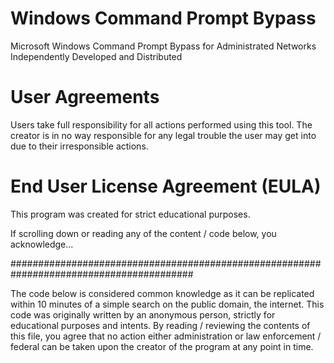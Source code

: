 # Windows Command Prompt Bypass
Microsoft Windows Command Prompt Bypass for Administrated Networks
Independently Developed and Distributed

# User Agreements
Users take full responsibility for all actions performed using this tool.
The creator is in no way responsible for any legal trouble the user may get into due to their irresponsible actions.

# End User License Agreement (EULA)
This program was created for strict educational purposes.

If scrolling down or reading any of the content / code below, you acknowledge...

#########################################################################################

The code below is considered common knowledge as it can be replicated within 10
minutes of a simple search on the public domain, the internet. This code was
originally written by an anonymous person, strictly for educational purposes and
intents. By reading / reviewing the contents of this file, you agree that no action
either administration or law enforcement / federal can be taken upon the creator
of the program at any point in time.
